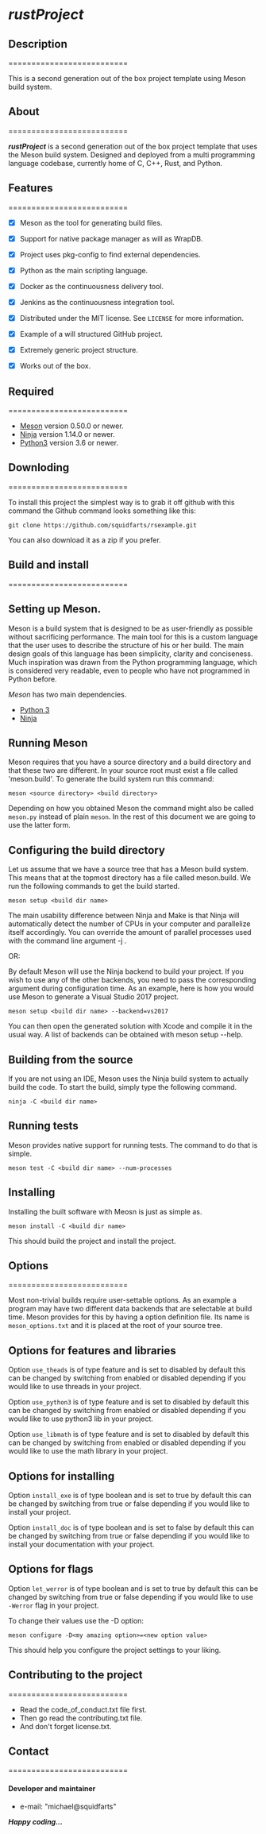 # ***rustProject***


## Description
==========================

This is a second generation out of the box project template using Meson build system.


## About
==========================

***rustProject*** is a second generation out of the box project template that uses 
the Meson build system.  Designed and deployed from a multi programming language 
codebase, currently home of C, C++, Rust, and Python.


## Features
==========================

* [x] Meson as the tool for generating build files.
* [x] Support for native package manager as will as WrapDB.
* [x] Project uses pkg-config to find external dependencies.
* [x] Python as the main scripting language.
* [x] Docker as the continuousness delivery tool.
* [x] Jenkins as the continuousness integration tool.
* [x] Distributed under the MIT license. See ``LICENSE`` for more information.
* [x] Example of a will structured GitHub project.  
* [x] Extremely generic project structure. 
* [x] Works out of the box.


## Required
==========================

* [Meson](https://github.com/mesonbuild/meson.git) version 0.50.0 or newer.
* [Ninja](https://github.com/ninja-build/ninja.git) version 1.14.0 or newer.
* [Python3](https://www.python.org) version 3.6 or newer.


## Downloding
==========================

To install this project the simplest way is to grab it off github with
this command the Github command looks something like this:

```console
git clone https://github.com/squidfarts/rsexample.git
```
You can also download it as a zip if you prefer.


## Build and install
==========================

## Setting up Meson.

Meson is a build system that is designed to be as user-friendly as possible without
sacrificing performance. The main tool for this is a custom language that the user
uses to describe the structure of his or her build. The main design goals of this
language has been simplicity, clarity and conciseness. Much inspiration was drawn
from the Python programming language, which is considered very readable, even to
people who have not programmed in Python before.

*Meson* has two main dependencies.

* [Python 3](https://python.org)
* [Ninja](https://github.com/ninja-build/ninja/)


## Running Meson

Meson requires that you have a source directory and a build directory and that these
two are different. In your source root must exist a file called 'meson.build'. To generate
the build system run this command:

```console
meson <source directory> <build directory>
```

Depending on how you obtained Meson the command might also be called `meson.py`
instead of plain `meson`. In the rest of this document we are going to use the latter form.


## Configuring the build directory

Let us assume that we have a source tree that has a Meson build system. This means
that at the topmost directory has a file called meson.build. We run the following
commands to get the build started.

```console
meson setup <build dir name>
```

The main usability difference between Ninja and Make is that Ninja will automatically
detect the number of CPUs in your computer and parallelize itself accordingly. You can
override the amount of parallel processes used with the command line argument
-j <num processes>.

OR:

By default Meson will use the Ninja backend to build your project. If you wish to use
any of the other backends, you need to pass the corresponding argument during
configuration time. As an example, here is how you would use Meson to generate a
Visual Studio 2017 project.

```console
meson setup <build dir name> --backend=vs2017
```

You can then open the generated solution with Xcode and compile it in the usual way.
A list of backends can be obtained with meson setup --help.

## Building from the source
If you are not using an IDE, Meson uses the Ninja build system to actually build the
code. To start the build, simply type the following command.

```console
ninja -C <build dir name>
```

## Running tests
Meson provides native support for running tests. The command to do that is simple.

```console
meson test -C <build dir name> --num-processes
```

## Installing
Installing the built software with Meosn is just as simple as.

```console
meson install -C <build dir name>
```

This should build the project and install the project.


## Options
==========================

Most non-trivial builds require user-settable options.  As an example a program may 
have two different data backends that are selectable at build time. Meson provides 
for this by having a option definition file. Its name is ``meson_options.txt`` and 
it is placed at the root of your source tree.


## Options for features and libraries

Option ``use_theads`` is of type feature and is set to disabled by default this can be
changed by switching from enabled or disabled depending if you would like to use 
threads in your project.

Option ``use_python3`` is of type feature and is set to disabled by default this can be
changed by switching from enabled or disabled depending if you would like to use 
python3 lib in your project.

Option ``use_libmath`` is of type feature and is set to disabled by default this can be
changed by switching from enabled or disabled depending if you would like to use 
the math library in your project.


## Options for installing

Option ``install_exe`` is of type boolean and is set to true by default this can be
changed by switching from true or false depending if you would like to install your
project.

Option ``install_doc`` is of type boolean and is set to false by default this can be
changed by switching from true or false depending if you would like to install your
documentation with your project.


## Options for flags

Option ``let_werror`` is of type boolean and is set to true by default this can be 
changed by switching from true or false depending if you would like to use ``-Werror``
flag in your project.

To change their values use the -D option:
```console
meson configure -D<my amazing option>=<new option value>
```
This should help you configure the project settings to your liking.


## Contributing to the project
==========================

* Read the code_of_conduct.txt file first.
* Then go read the contributing.txt file.
* And don't forget license.txt.


## Contact
==========================

#### Developer and maintainer

* e-mail: "michael@squidfarts"


***Happy coding...***
